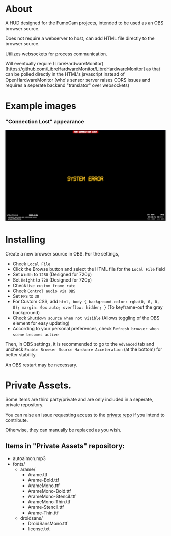 # About

A HUD designed for the FumoCam projects, intended to be used as an OBS browser source.

Does not require a webserver to host, can add HTML file directly to the browser source.

Utilizes websockets for process communication.

Will eventually require (LibreHardwareMonitor)[https://github.com/LibreHardwareMonitor/LibreHardwareMonitor] as that can be polled directly in the HTML's javascript instead of OpenHardwareMonitor (who's sensor server raises CORS issues and requires a seperate backend "translator" over websockets)

# Example images

### "Connection Lost" appearance

<img src="examples/example1.gif" width="512">

# Installing

Create a new browser source in OBS. For the settings,

- Check `Local File`
- Click the Browse button and select the HTML file for the `Local File` field
- Set `Width` to `1280` (Designed for 720p)
- Set `Height` to `720` (Designed for 720p)
- Check `Use custom frame rate`
- Check `Control audio via OBS`
- Set `FPS` to `30`
- For Custom CSS, add `html, body { background-color: rgba(0, 0, 0, 0); margin: 0px auto; overflow: hidden; }` (To keyframe-out the gray background)
- Check `Shutdown source when not visible` (Allows toggling of the OBS element for easy updating)
- According to your personal preferences, check `Refresh browser when scene becomes active`

Then, in OBS settings, it is recommended to go to the `Advanced` tab and uncheck `Enable Browser Source Hardware Acceleration` (at the bottom) for better stability.

An OBS restart may be necessary.

# Private Assets.

Some items are third party/private and are only included in a seperate, private repository.

You can raise an issue requesting access to the [private repo](https://github.com/FumoCam/HUD-PrivateAssets) if you intend to contribute.

Otherwise, they can manually be replaced as you wish.

## Items in "Private Assets" repository:

- autoaimon.mp3
- fonts/
  - arame/
    - Arame.ttf
    - Arame-Bold.ttf
    - ArameMono.ttf
    - ArameMono-Bold.ttf
    - ArameMono-Stencil.ttf
    - ArameMono-Thin.ttf
    - Arame-Stencil.ttf
    - Arame-Thin.ttf
  - droidsans/
    - DroidSansMono.ttf
    - license.txt
